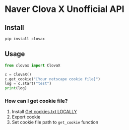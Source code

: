 # Naver Clova X Unofficial API


## Install
```
pip install clovax
```

## Usage
```python
from clovax import ClovaX

c = ClovaX()
c.get_cookie("[Your netscape cookie file]")
log = c.start("test")
print(log)
```

### How can I get cookie file?
1. Install [Get cookies.txt LOCALLY](https://chrome.google.com/webstore/detail/get-cookiestxt-locally/cclelndahbckbenkjhflpdbgdldlbecc)
2. Export cookie
3. Set cookie file path to `get_cookie` function